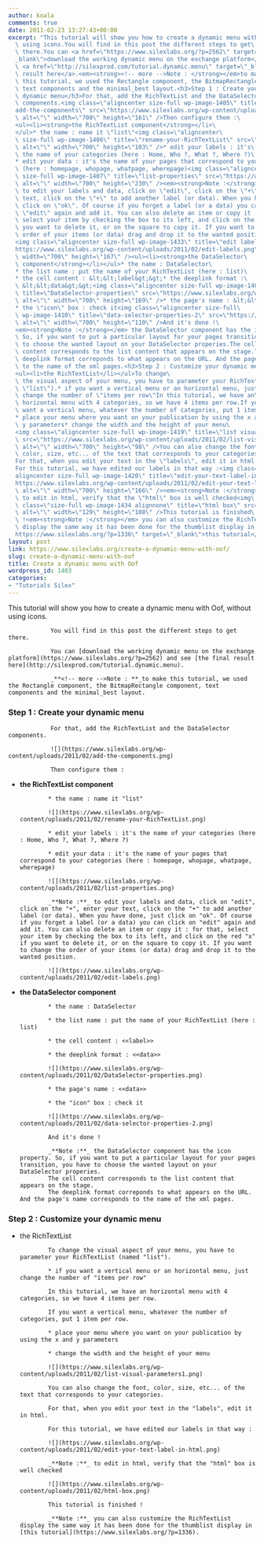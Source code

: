 ```yaml
---
author: koala
comments: true
date: 2011-02-23 13:27:43+00:00
excerpt: "This tutorial will show you how to create a dynamic menu with Oof, without\
  \ using icons.You will find in this post the different steps to get\
  \ there.You can <a href=\"https://www.silexlabs.org/?p=2562\" target=\"\
  _blank\">download the working dynamic menu on the exchange platform</a> and see\
  \ <a href=\"http://silexprod.com/tutorial.dynamic.menu\" target=\"_blank\">the final\
  \ result here</a>.<em><strong><!-- more -->Note : </strong></em>to make\
  \ this tutorial, we used the Rectangle component, the BitmapRectangle component,\
  \ text components and the minimal_best layout.<h3>Step 1 : Create your\
  \ dynamic menu</h3>For that, add the RichTextList and the DataSelector\
  \ components.<img class=\"aligncenter size-full wp-image-1405\" title=\"\
  add-the-components\" src=\"https://www.silexlabs.org/wp-content/uploads/2011/02/add-the-components.png\"\
  \ alt=\"\" width=\"700\" height=\"161\" />Then configure them :\
  <ul><li><strong>the RichTextList component</strong></li>\
  </ul>* the name : name it \"list\"<img class=\"aligncenter\
  \ size-full wp-image-1406\" title=\"rename-your-RichTextList\" src=\"https://www.silexlabs.org/wp-content/uploads/2011/02/rename-your-RichTextList.png\"\
  \ alt=\"\" width=\"700\" height=\"103\" />* edit your labels : it's\
  \ the name of your categories (here : Home, Who ?, What ?, Where ?)\
  * edit your data : it's the name of your pages that correspond to your categories\
  \ (here : homepage, whopage, whatpage, wherepage)<img class=\"aligncenter\
  \ size-full wp-image-1407\" title=\"list-properties\" src=\"https://www.silexlabs.org/wp-content/uploads/2011/02/list-properties.png\"\
  \ alt=\"\" width=\"700\" height=\"230\" /><em><strong>Note :</strong></em>\
  \ to edit your labels and data, click on \"edit\", click on the \"+\", enter your\
  \ text, click on the \"+\" to add another label (or data). When you have done, just\
  \ click on \"ok\". Of course if you forget a label (or a data) you can click on\
  \ \"edit\" again and add it. You can also delete an item or copy it : for that,\
  \ select your item by checking the box to its left, and click on the red \"x\" if\
  \ you want to delete it, or on the square to copy it. If you want to change the\
  \ order of your items (or data) drag and drop it to the wanted position.\
  <img class=\"aligncenter size-full wp-image-1433\" title=\"edit labels\" src=\"\
  https://www.silexlabs.org/wp-content/uploads/2011/02/edit-labels.png\" alt=\"\"\
  \ width=\"700\" height=\"167\" /><ul><li><strong>the DataSelector\
  \ component</strong></li></ul>* the name : DataSelector\
  * the list name : put the name of your RichTextList (here : list)\
  * the cell content : &lt;&lt;label&gt;&gt;* the deeplink format :\
  \ &lt;&lt;data&gt;&gt;<img class=\"aligncenter size-full wp-image-1409\"\
  \ title=\"DataSelector-properties\" src=\"https://www.silexlabs.org/wp-content/uploads/2011/02/DataSelector-properties.png\"\
  \ alt=\"\" width=\"700\" height=\"169\" />* the page's name : &lt;&lt;data&gt;&gt;\
  * the \"icon\" box : check it<img class=\"aligncenter size-full\
  \ wp-image-1410\" title=\"data-selector-properties-2\" src=\"https://www.silexlabs.org/wp-content/uploads/2011/02/data-selector-properties-2.png\"\
  \ alt=\"\" width=\"700\" height=\"110\" />And it's done !\
  <em><strong>Note :</strong></em> the DataSelector component has the icon property.\
  \ So, if you want to put a particular layout for your pages transition, you have\
  \ to choose the wanted layout on your DataSelector properies.The cell\
  \ content corresponds to the list content that appears on the stage.The\
  \ deeplink format correponds to what appears on the URL. And the page's name corresponds\
  \ to the name of the xml pages.<h3>Step 2 : Customize your dynamic menu</h3>\
  <ul><li>the RichTextList</li></ul>To change\
  \ the visual aspect of your menu, you have to parameter your RichTextList (named\
  \ \"list\").* if you want a vertical menu or an horizontal menu, just\
  \ change the number of \"items per row\"In this tutorial, we have an\
  \ horizontal menu with 4 categories, so we have 4 items per row.If you\
  \ want a vertical menu, whatever the number of categories, put 1 item per row.\
  * place your menu where you want on your publication by using the x and\
  \ y parameters* change the width and the height of your menu\
  <img class=\"aligncenter size-full wp-image-1419\" title=\"list visual parameters\"\
  \ src=\"https://www.silexlabs.org/wp-content/uploads/2011/02/list-visual-parameters1.png\"\
  \ alt=\"\" width=\"700\" height=\"98\" />You can also change the font,\
  \ color, size, etc... of the text that corresponds to your categories.\
  For that, when you edit your text in the \"labels\", edit it in html.\
  For this tutorial, we have edited our labels in that way :<img class=\"\
  aligncenter size-full wp-image-1420\" title=\"edit-your-text-label-in-html\" src=\"\
  https://www.silexlabs.org/wp-content/uploads/2011/02/edit-your-text-label-in-html.png\"\
  \ alt=\"\" width=\"700\" height=\"166\" /><em><strong>Note :</strong></em>\
  \ to edit in html, verify that the \"html\" box is well checked<img\
  \ class=\"size-full wp-image-1434 alignnone\" title=\"html box\" src=\"https://www.silexlabs.org/wp-content/uploads/2011/02/html-box.png\"\
  \ alt=\"\" width=\"129\" height=\"108\" />This tutorial is finished\
  \ !<em><strong>Note :</strong></em> you can also customize the RichTextList\
  \ display the same way it has been done for the thumblist display in <a href=\"\
  https://www.silexlabs.org/?p=1336\" target=\"_blank\">this tutorial</a>."
layout: post
link: https://www.silexlabs.org/create-a-dynamic-menu-with-oof/
slug: create-a-dynamic-menu-with-oof
title: Create a dynamic menu with Oof
wordpress_id: 1403
categories:
- "Tutorials Silex"
---
```


This tutorial will show you how to create a dynamic menu with Oof, without using icons.

				You will find in this post the different steps to get there.

				You can [download the working dynamic menu on the exchange platform](https://www.silexlabs.org/?p=2562) and see [the final result here](http://silexprod.com/tutorial.dynamic.menu).

				_**<!-- more -->Note : **_to make this tutorial, we used the Rectangle component, the BitmapRectangle component, text components and the minimal_best layout.


### Step 1 : Create your dynamic menu


				For that, add the RichTextList and the DataSelector components.

				![](https://www.silexlabs.org/wp-content/uploads/2011/02/add-the-components.png)

				Then configure them :




  * **the RichTextList component**


				* the name : name it "list"

				![](https://www.silexlabs.org/wp-content/uploads/2011/02/rename-your-RichTextList.png)

				* edit your labels : it's the name of your categories (here : Home, Who ?, What ?, Where ?)

				* edit your data : it's the name of your pages that correspond to your categories (here : homepage, whopage, whatpage, wherepage)

				![](https://www.silexlabs.org/wp-content/uploads/2011/02/list-properties.png)

				_**Note :**_ to edit your labels and data, click on "edit", click on the "+", enter your text, click on the "+" to add another label (or data). When you have done, just click on "ok". Of course if you forget a label (or a data) you can click on "edit" again and add it. You can also delete an item or copy it : for that, select your item by checking the box to its left, and click on the red "x" if you want to delete it, or on the square to copy it. If you want to change the order of your items (or data) drag and drop it to the wanted position.

				![](https://www.silexlabs.org/wp-content/uploads/2011/02/edit-labels.png)




  * **the DataSelector component**


				* the name : DataSelector

				* the list name : put the name of your RichTextList (here : list)

				* the cell content : <<label>>

				* the deeplink format : <<data>>

				![](https://www.silexlabs.org/wp-content/uploads/2011/02/DataSelector-properties.png)

				* the page's name : <<data>>

				* the "icon" box : check it

				![](https://www.silexlabs.org/wp-content/uploads/2011/02/data-selector-properties-2.png)

				And it's done !

				_**Note :**_ the DataSelector component has the icon property. So, if you want to put a particular layout for your pages transition, you have to choose the wanted layout on your DataSelector properies.
				The cell content corresponds to the list content that appears on the stage.
				The deeplink format correponds to what appears on the URL. And the page's name corresponds to the name of the xml pages.


### Step 2 : Customize your dynamic menu






  * the RichTextList


				To change the visual aspect of your menu, you have to parameter your RichTextList (named "list").

				* if you want a vertical menu or an horizontal menu, just change the number of "items per row"

				In this tutorial, we have an horizontal menu with 4 categories, so we have 4 items per row.

				If you want a vertical menu, whatever the number of categories, put 1 item per row.

				* place your menu where you want on your publication by using the x and y parameters

				* change the width and the height of your menu

				![](https://www.silexlabs.org/wp-content/uploads/2011/02/list-visual-parameters1.png)

				You can also change the font, color, size, etc... of the text that corresponds to your categories.

				For that, when you edit your text in the "labels", edit it in html.

				For this tutorial, we have edited our labels in that way :

				![](https://www.silexlabs.org/wp-content/uploads/2011/02/edit-your-text-label-in-html.png)

				_**Note :**_ to edit in html, verify that the "html" box is well checked

				![](https://www.silexlabs.org/wp-content/uploads/2011/02/html-box.png)

				This tutorial is finished !

				_**Note :**_ you can also customize the RichTextList display the same way it has been done for the thumblist display in [this tutorial](https://www.silexlabs.org/?p=1336).
